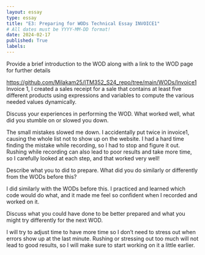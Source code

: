 ```yaml
---
layout: essay
type: essay
title: "E3: Preparing for WODs Technical Essay INVOICE1"
# All dates must be YYYY-MM-DD format!
date: 2024-02-17
published: True
labels:
---
```


Provide a brief introduction to the WOD along with a link to the WOD page for further details

https://github.com/Milakam25/ITM352_S24_repo/tree/main/WODs/Invoice1
Invoice 1, I created a sales receipt for a sale that contains at least five different products using expressions and variables to compute the various needed values dynamically. 

Discuss your experiences in performing the WOD. What worked well, what did you stumble on or slowed you down.

The small mistakes slowed me down. I accidentally put <tr> twice in invoice1, causing the whole list not to show up on the website. I had a hard time finding the mistake while recording, so I had to stop and figure it out. Rushing while recording can also lead to poor results and take more time, so I carefully looked at each step, and that worked very well!

Describe what you to did to prepare. What did you do similarly or differently from the WODs before this?

I did similarly with the WODs before this. I practiced and learned which code would do what, and it made me feel so confident when I recorded and worked on it.

Discuss what you could have done to be better prepared and what you might try differently for the next WOD.

I will try to adjust time to have more time so I don’t need to stress out when errors show up at the last minute. Rushing or stressing out too much will not lead to good results, so I will make sure to start working on it a little earlier.
